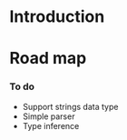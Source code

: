# Introduction #

# Road map #

### To do ###

* Support strings data type
* Simple parser
* Type inference
